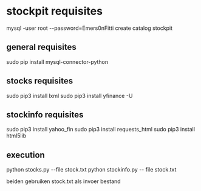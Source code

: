 # stockpit requisites

mysql -user root --password=Emers0nFitti
create catalog stockpit

## general requisites
sudo pip install mysql-connector-python

## stocks requisites
sudo pip3 install lxml
sudo pip3 install yfinance -U

## stockinfo requisites 
sudo pip3 install yahoo_fin
sudo pip3 install requests_html
sudo pip3 install html5lib

## execution
python stocks.py --file stock.txt
python stockinfo.py -- file stock.txt

beiden gebruiken stock.txt als invoer bestand
